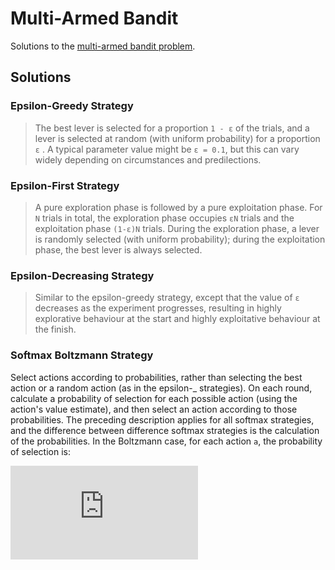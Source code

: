 # Multi-Armed Bandit

Solutions to the [multi-armed bandit problem](https://en.wikipedia.org/wiki/Multi-armed_bandit).

## Solutions

### Epsilon-Greedy Strategy

> The best lever is selected for a proportion `1 - ε`  of the trials, and a lever is selected at random (with uniform probability) for a proportion `ε` . A typical parameter value might be `ε = 0.1`, but this can vary widely depending on circumstances and predilections.

### Epsilon-First Strategy

> A pure exploration phase is followed by a pure exploitation phase. For `N` trials in total, the exploration phase occupies `εN` trials and the exploitation phase `(1-ε)N` trials. During the exploration phase, a lever is randomly selected (with uniform probability); during the exploitation phase, the best lever is always selected.

### Epsilon-Decreasing Strategy

> Similar to the epsilon-greedy strategy, except that the value of `ε`  decreases as the experiment progresses, resulting in highly explorative behaviour at the start and highly exploitative behaviour at the finish.

### Softmax Boltzmann Strategy

Select actions according to probabilities, rather than selecting the best action or a random action (as in the epsilon-_ strategies). On each round, calculate a probability of selection for each possible action (using the action's value estimate), and then select an action according to those probabilities. The preceding description applies for all softmax strategies, and the difference between difference softmax strategies is the calculation of the probabilities. In the Boltzmann case, for each action `a`, the probability of selection is:



![equation](http://latex.codecogs.com/gif.latex?%5Cfrac%7B%20e%5E%7BQ_%7Bt%7D%28a%29%2F%5Ctau%7D%20%7D%7B%20%5Csum_%7Bb%3D1%7D%5E%7Bn%7D%20e%5E%7BQ_%7Bt%7D%28b%29%2F%5Ctau%7D%20%7D)